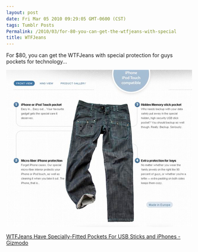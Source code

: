 ```yaml
---
layout: post
date: Fri Mar 05 2010 09:29:05 GMT-0600 (CST)
tags: Tumblr Posts
Permalink: /2010/03/for-80-you-can-get-the-wtfjeans-with-special
title: WTFJeans
---
```


For $80, you can get the WTFJeans with special protection for guys pockets for technology&hellip;

![](/public/assets/tumblr/tumblr_kytf0h3UO71qa4klho1_500.jpg)

[WTFJeans Have Specially-Fitted Pockets For USB Sticks and iPhones - Gizmodo](http://gizmodo.com/5486433/wtfjeans-have-specially+fitted-pockets-for-usb-sticks-and-iphones?utm_source=feedburner&utm_medium=feed&utm_campaign=Feed%3A+gizmodo%2Ffull+%28Gizmodo%29&utm_content=Google+Reader)
